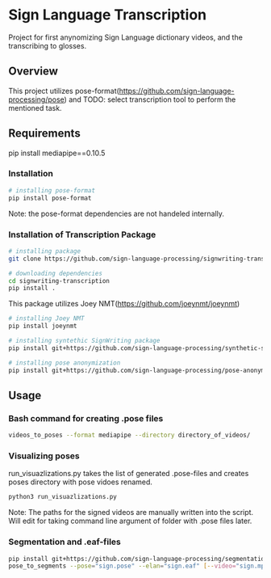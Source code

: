 # Sign Language Transcription

Project for first anynomizing Sign Language dictionary videos, and the transcribing to glosses.

## Overview

This project utilizes pose-format(https://github.com/sign-language-processing/pose) and TODO: select transcription tool to perform the mentioned task.

## Requirements

pip install mediapipe==0.10.5

### Installation 

```bash
# installing pose-format
pip install pose-format
```
Note: the pose-format dependencies are not handeled internally.

### Installation of Transcription Package
```bash
# installing package
git clone https://github.com/sign-language-processing/signwriting-transcription.git
```

```bash
# downloading dependencies
cd signwriting-transcription
pip install .
```

This package utilizes Joey NMT(https://github.com/joeynmt/joeynmt)
```bash
# installing Joey NMT
pip install joeynmt
```
```bash
# installing syntethic SignWriting package
pip install git+https://github.com/sign-language-processing/synthetic-signwriting
```
```bash
# installing pose anonymization
pip install git+https://github.com/sign-language-processing/pose-anonymization.git
```

## Usage

### Bash command for creating .pose files

```bash
videos_to_poses --format mediapipe --directory directory_of_videos/
```

### Visualizing poses

run_visuazlizations.py takes the list of generated .pose-files and creates poses directory with pose vidoes renamed.

```bash
python3 run_visuazlizations.py
```
Note: The paths for the signed videos are manually written into the script. Will edit for taking command line argument of folder with .pose files later.

### Segmentation and .eaf-files

```bash
pip install git+https://github.com/sign-language-processing/segmentation
pose_to_segments --pose="sign.pose" --elan="sign.eaf" [--video="sign.mp4"]
```